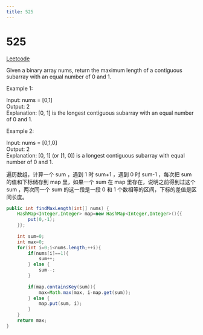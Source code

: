 ```yaml
---
title: 525 
---
```


# 525 

[Leetcode](https://leetcode.com/problems/contiguous-array/)


Given a binary array nums, return the maximum length of a contiguous subarray with an equal number of 0 and 1.

 

Example 1:

Input: nums = [0,1]  
Output: 2  
Explanation: [0, 1] is the longest contiguous subarray with an equal number of 0 and 1.  

Example 2:

Input: nums = [0,1,0]  
Output: 2  
Explanation: [0, 1] (or [1, 0]) is a longest contiguous subarray with equal number of 0 and 1.

遍历数组，计算一个 sum ，遇到 1 时 sum+1 ，遇到 0 时 sum-1 ，每次把 sum 的值和下标储存到 map 里，如果一个 sum 在 map 里存在，说明之前得到过这个 sum ，两次同一个 sum 的这一段是一段 0 和 1 个数相等的区间，下标的差值是区间长度。

```java
public int findMaxLength(int[] nums) {
    HashMap<Integer,Integer> map=new HashMap<Integer,Integer>(){{
        put(0,-1);
    }};
    
    int sum=0;
    int max=0;
    for(int i=0;i<nums.length;++i){
        if(nums[i]==1){
            sum++;
        } else {
            sum--;
        }
        
        if(map.containsKey(sum)){
            max=Math.max(max, i-map.get(sum));
        } else {
            map.put(sum, i);
        }
    }
    return max;
}
```